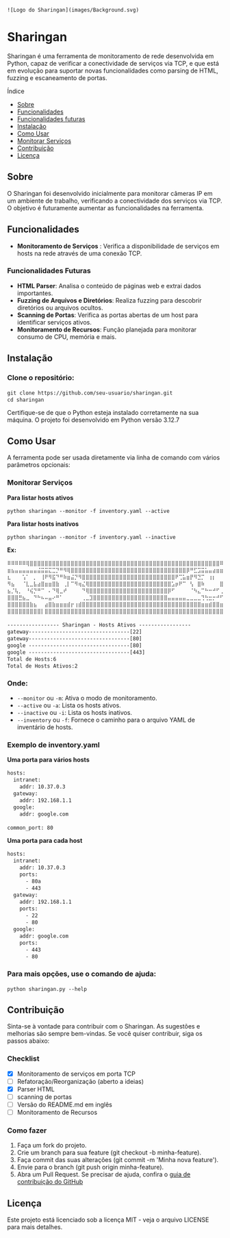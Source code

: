     ![Logo do Sharingan](images/Background.svg)
# Sharingan
Sharingan é uma ferramenta de monitoramento de rede desenvolvida em Python, capaz de verificar a conectividade de serviços via TCP, e que está em evolução para suportar novas funcionalidades como parsing de HTML, fuzzing e escaneamento de portas.


Índice
- [Sobre](#sobre)
- [Funcionalidades](#funcionalidades)
- [Funcionalidades futuras](#funcionalidades-futuras)
- [Instalação](#instalação)
- [Como Usar](#como-usar)
- [Monitorar Serviços](#monitorar-serviços)
- [Contribuição](#contribuição)
- [Licença](#licença)

## Sobre

O Sharingan foi desenvolvido inicialmente para monitorar câmeras IP em um ambiente de trabalho, verificando a conectividade dos serviços via TCP. O objetivo é futuramente aumentar as funcionalidades na ferramenta. 

## Funcionalidades
- **Monitoramento de Serviços** : Verifica a disponibilidade de serviços em hosts na rede através de uma conexão TCP.

### Funcionalidades Futuras
- **HTML Parser**: Analisa o conteúdo de páginas web e extrai dados importantes.
- **Fuzzing de Arquivos e Diretórios**: Realiza fuzzing para descobrir diretórios ou arquivos ocultos.
- **Scanning de Portas**: Verifica as portas abertas de um host para identificar serviços ativos.
- **Monitoramento de Recursos**: Função planejada para monitorar consumo de CPU, memória e mais.

## Instalação
### Clone o repositório:

```
git clone https://github.com/seu-usuario/sharingan.git
cd sharingan

```

Certifique-se de que o Python esteja instalado corretamente na sua máquina. O projeto foi desenvolvido em Python versão 3.12.7

## Como Usar
A ferramenta pode ser usada diretamente via linha de comando com vários parâmetros opcionais:

### Monitorar Serviços
**Para listar hosts ativos**
```
python sharingan --monitor -f inventory.yaml --active
```
**Para listar hosts inativos**

```
python sharingan --monitor -f inventory.yaml --inactive
```
**Ex:**
``` 
⠿⠿⠿⠿⠿⢿⣿⣿⣿⣿⣿⣿⣿⣿⣿⣿⣿⣿⣿⣿⣿⣿⣿⣿⣿⣿⣿⣿⣿⣿⣿⣿⣿⣿⣿⣿⣿⣿⣿⣿⣿⣿⣿⣿⣿⣿⣿⣿⣿⣿⣿⣿⣿⣿⣿⣿⣿⠿⠿⠟⠛⠛⠛⠛⠛
⣶⣦⣤⣤⣤⣤⣤⣤⣬⣭⣭⣍⣉⡙⠛⠻⢿⣿⣿⣿⣿⣿⣿⣿⣿⣿⣿⣿⣿⣿⣿⣿⣿⣿⣿⣿⣿⣿⣿⣿⣿⣿⣿⣿⣿⣿⣿⣿⡿⠛⣋⣩⣭⣥⣤⣴⣶⣶⣶⣶⣶⣶⣶⣶⣶
⣆⠀⠀⠀⢡⠁⠀⡀⠀⢸⠟⠻⣯⠙⠛⠷⣶⣬⡙⠻⣿⣿⣿⣿⣿⣿⣿⣿⣿⣿⣿⣿⣿⣿⣿⣿⣿⣿⣿⣿⣿⣿⣿⣿⣿⠟⢉⣥⣶⡟⠻⣙⡉⠀⢰⡆⠀⠀⣡⠀⣧⠀⠀⠀⢨
⠻⣦⠀⠀⠈⣇⣀⣧⣴⣿⣶⣶⣿⣷⠀⢀⡇⠉⠻⢶⣌⢿⣿⣿⣿⣿⣿⣿⣿⣿⣿⣿⣿⣿⣿⣿⣿⣿⣿⣿⣿⣿⣿⣿⣡⡶⠟⠉⠀⢣⠀⣿⠷⠀⠀⠀⠀⣿⡷⢀⠇⠀⠀⢠⣿
⣦⡈⢧⡀⠀⠘⢮⡙⠛⠉⠀⠄⠙⢿⣀⠞⠀⠀⠀⠀⠙⢿⣿⣿⣿⣿⣿⣿⣿⣿⣿⣿⣿⣿⣿⣿⣿⣿⣿⣿⣿⣿⣿⡿⠋⠀⠀⠀⠀⠈⠳⣄⠉⠓⠒⠚⠋⢀⡠⠋⠀⢀⣴⣏⣿
⣿⣿⣿⣛⣦⣀⠀⠙⠓⠦⠤⣤⠔⠛⠁⠀⠀⠀⠀⠀⢀⣀⣹⣿⣿⣿⣿⣿⣿⣿⣿⣿⣿⣿⣿⣿⣿⣿⣿⣿⣿⣿⣿⣤⣤⣤⣤⣤⣀⣀⣀⣀⢙⢓⣒⡒⠚⠋⢠⣤⢶⣟⣽⣿⣿
⣿⣿⣿⣿⣿⣿⣷⣦⠀⠀⣴⣿⣷⣶⣶⣶⣾⡖⢰⣾⣿⣿⣿⣿⣿⣿⣿⣿⣿⣿⣿⣿⣿⣿⣿⣿⣿⣿⣿⣿⣿⣿⣿⣿⣿⣿⣿⣿⣿⣿⣿⣿⣶⣶⣾⣿⣿⣶⣾⣿⣿⣿⣿⣿⣿
⣿⣿⣿⣿⣿⣿⣿⣿⣿⡇⣿⣿⣿⣿⣿⣿⣿⣿⣿⣿⣿⣿⣿⣿⣿⣿⣿⣿⣿⣿⣿⣿⣿⣿⣿⣿⣿⣿⣿⣿⣿⣿⣿⣿⣿⣿⣿⣿⣿⣿⣿⣿⣿⣿⣿⣿⣿⣿⣿⣿⣿⣿⣿⣿⣿

----------------- Sharingan - Hosts Ativos -----------------     
gateway---------------------------------[22]
gateway---------------------------------[80]
google ---------------------------------[80]
google ---------------------------------[443]
Total de Hosts:6
Total de Hosts Ativos:2

```

### Onde:

- `--monitor` ou `-m`: Ativa o modo de monitoramento.
- `--active` ou `-a`: Lista os hosts ativos.
- `--inactive` ou `-i`: Lista os hosts inativos.
- `--inventory` ou `-f`: Fornece o caminho para o arquivo YAML de inventário de hosts.

### Exemplo de inventory.yaml

**Uma porta para vários hosts**
``` 
hosts:
  intranet:
    addr: 10.37.0.3
  gateway:
    addr: 192.168.1.1
  google:
    addr: google.com
    
common_port: 80

```

**Uma porta para cada host**

``` 
hosts:
  intranet:
    addr: 10.37.0.3
    ports:
      - 80a
      - 443
  gateway:
    addr: 192.168.1.1
    ports:
      - 22
      - 80
  google:
    addr: google.com
    ports:
      - 443
      - 80

```


### Para mais opções, use o comando de ajuda:

```
python sharingan.py --help

```
## Contribuição
Sinta-se à vontade para contribuir com o Sharingan. As sugestões e melhorias são sempre bem-vindas. Se você quiser contribuir, siga os passos abaixo:

### Checklist

- [x] Monitoramento de serviços em porta TCP
- [ ] Refatoração/Reorganização (aberto a ideias)
- [x] Parser HTML
- [ ] scanning de portas
- [ ] Versão do README.md em inglês
- [ ] Monitoramento de Recursos

### Como fazer
1. Faça um fork do projeto.
2. Crie um branch para sua feature (git checkout -b minha-feature).
3. Faça commit das suas alterações (git commit -m 'Minha nova feature').
4. Envie para o branch (git push origin minha-feature).
5. Abra um Pull Request.
Se precisar de ajuda, confira o [guia de contribuição do GitHub](https://docs.github.com/en/get-started/quickstart/contributing-to-projects)
## Licença
Este projeto está licenciado sob a licença MIT - veja o arquivo LICENSE para mais detalhes.
